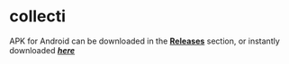 # collecti
 
APK for Android can be downloaded in the [**Releases**](https://github.com/jmalekx/collecti/releases/tag/v1.0.0) section, or instantly downloaded [_**here**_](https://github.com/jmalekx/collecti/releases/download/v1.0.0/collecti-release.apk)
